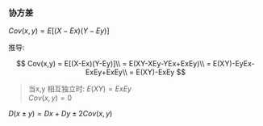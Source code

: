 
### 协方差  

$Cov(x,y) = E[(X-Ex)(Y-Ey)]$

推导:  

$$
Cov(x,y) = E[(X-Ex)(Y-Ey)]\\
				 = E(XY-XEy-YEx+ExEy)\\
				 = E(XY)-EyEx-ExEy+ExEy\\
				 = E(XY)-ExEy
$$

> 当x,y 相互独立时: $E(XY) = ExEy$  
> $Cov(x,y) = 0$  

$D(x \pm y) = Dx + Dy \pm 2Cov(x,y)$  
